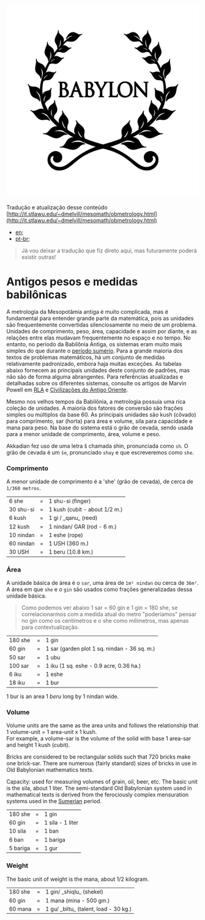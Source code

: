 ![babylon](./logo.jpeg)

Tradução e atualização desse conteúdo [http://it.stlawu.edu/~dmelvill/mesomath/obmetrology.html](http://it.stlawu.edu/~dmelvill/mesomath/obmetrology.html)

- [en](./en.md);
- [pt-br](./pt-br/md);

> Já vou deixar a tradução que fiz direto aqui, mas futuramente poderá existir outras!

# Antigos pesos e medidas babilônicas

A metrologia da Mesopotâmia antiga é muito complicada, mas é fundamental para entender grande parte da matemática, pois as unidades são frequentemente convertidas silenciosamente no meio de um problema. Unidades de comprimento, peso, área, capacidade e assim por diante, e as relações entre elas mudavam frequentemente no espaço e no tempo. No entanto, no período da Babilônia Antiga, os sistemas eram muito mais simples do que durante o [período sumério](http://it.stlawu.edu/~dmelvill/mesomath/sumerian.html). Para a grande maioria dos textos de problemas matemáticos, há um conjunto de medidas relativamente padronizado, embora haja muitas exceções. As tabelas abaixo fornecem as principais unidades deste conjunto de padrões, mas não são de forma alguma abrangentes. Para referências atualizadas e detalhadas sobre os diferentes sistemas, consulte os artigos de Marvin Powell em [RLA](http://it.stlawu.edu/~dmelvill/mesomath/erbiblio.html#Powell87) e [Civilizações do Antigo Oriente](http://it.stlawu.edu/~dmelvill/mesomath/erbiblio.html#Powell95).

Mesmo nos velhos tempos da Babilônia, a metrologia possuía uma rica coleção de unidades. A maioria dos fatores de conversão são frações simples ou múltiplos da base 60. As principais unidades são kush (côvado) para comprimento, sar (horta) para área e volume, sila para capacidade e mana para peso. Na base do sistema está o grão de cevada, sendo usada para a menor unidade de comprimento, área, volume e peso.

Akkadian fez uso de uma letra š chamada shin, pronunciada como `sh`. O grão de cevada é um `še`, pronunciado `shay` e que escreveremos como `she`.

### Comprimento

A menor unidade de comprimento é a 'she' (grão de cevada), de cerca de `1/360 metros`.

<table width="55%">

<tbody>

<tr>

<td>6 she</td>

<td>=</td>

<td>1 shu-si (finger)</td>

</tr>

<tr>

<td>30 shu-si</td>

<td>=</td>

<td>1 kush (cubit - about 1/2 m.)</td>

</tr>

<tr>

<td>6 kush</td>

<td>=</td>

<td>1 gi / _qanu_ (reed) </td>

</tr>

<tr>

<td>12 kush</td>

<td>=</td>

<td>1 nindan/ GAR (rod - 6 m.) </td>

</tr>

<tr>

<td>10 nindan</td>

<td>=</td>

<td>1 eshe (rope)</td>

</tr>

<tr>

<td>60 nindan</td>

<td>=</td>

<td>1 USH (360 m.) </td>

</tr>

<tr>

<td>30 USH</td>

<td>=</td>

<td>1 beru (10.8 km.)</td>

</tr>

</tbody>

</table>


### Área

A unidade básica de área é o `sar`, uma área de `1m² nindan` ou cerca de `36m²`. A área em que `she` e o `gin` são usados como frações generalizadas dessa unidade básica.

> Como podemos ver abaixo 1 sar = 60 gin e 1 gin = 180 she, se correlacionarmos com a medida atual do metro "poderíamos" pensar no gin como os centímetros e o she como milímetros, mas apenas para contextualização.

<table width="60%">

<tbody>

<tr>

<td>180 she </td>

<td>=</td>

<td>1 gin</td>

</tr>

<tr>

<td>60 gin</td>

<td>=</td>

<td>1 sar (garden plot 1 sq. nindan - 36 sq. m.)</td>

</tr>

<tr>

<td>50 sar</td>

<td>=</td>

<td>1 ubu</td>

</tr>

<tr>

<td>100 sar</td>

<td>=</td>

<td>1 iku (1 sq. eshe - 0.9 acre, 0.36 ha.)</td>

</tr>

<tr>

<td>6 iku</td>

<td>=</td>

<td>1 eshe</td>

</tr>

<tr>

<td>18 iku</td>

<td>=</td>

<td>1 bur </td>

</tr>

</tbody>

</table>

1 bur is an area 1 _beru_ long by 1 nindan wide. 


### Volume

Volume units are the same as the area units and follows the relationship that  
1 volume-unit = 1 area-unit x 1 kush.  
For example, a volume-sar is the volume of the solid with base 1 area-sar and height 1 kush (cubit).

Bricks are considered to be rectangular solids such that 720 bricks make one brick-sar. There are numerous (fairly standard) sizes of bricks in use in Old Babylonian mathematics texts.

Capacity: used for measuring volumes of grain, oil, beer, etc. The basic unit is the sila, about 1 liter. The semi-standard Old Babylonian system used in mathematical texts is derived from the ferociously complex mensuration systems used in the [Sumerian](http://it.stlawu.edu/~dmelvill/mesomath/sumerian.html) period.

<table width="45%">

<tbody>

<tr>

<td>180 she</td>

<td>=</td>

<td>1 gin</td>

</tr>

<tr>

<td>60 gin</td>

<td>=</td>

<td>1 sila - 1 liter</td>

</tr>

<tr>

<td>10 sila</td>

<td>=</td>

<td>1 ban </td>

</tr>

<tr>

<td>6 ban</td>

<td>=</td>

<td>1 bariga </td>

</tr>

<tr>

<td>5 bariga</td>

<td>=</td>

<td>1 gur</td>

</tr>

</tbody>

</table>



### Weight

The basic unit of weight is the mana, about 1/2 kilogram.

<table width="55%">

<tbody>

<tr>

<td>180 she</td>

<td>=</td>

<td>1 gin/ _shiqlu_ (shekel)</td>

</tr>

<tr>

<td>60 gin</td>

<td>=</td>

<td>1 mana (mina - 500 gm.)</td>

</tr>

<tr>

<td>60 mana</td>

<td>=</td>

<td>1 gu/ _biltu_ (talent, load - 30 kg.)</td>

</tr>

</tbody>

</table>
